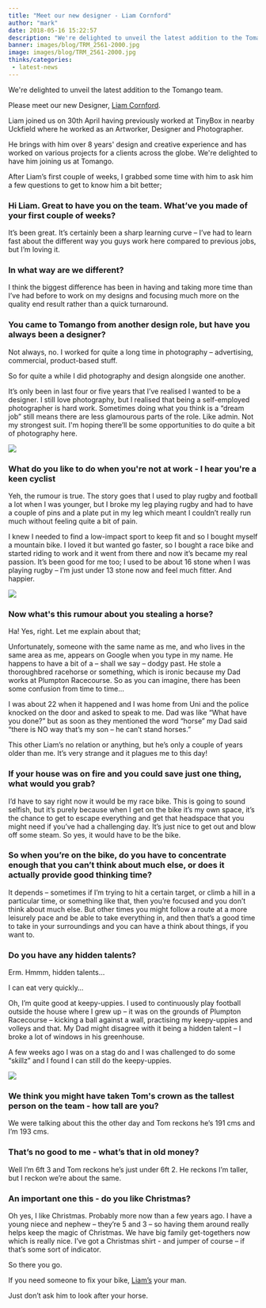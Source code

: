 ```yaml
---
title: "Meet our new designer - Liam Cornford"
author: "mark"
date: 2018-05-16 15:22:57
description: "We're delighted to unveil the latest addition to the Tomango team, Liam Cornford"
banner: images/blog/TRM_2561-2000.jpg
image: images/blog/TRM_2561-2000.jpg
thinks/categories: 
 - latest-news
---
```


We're delighted to unveil the latest addition to the Tomango team.

Please meet our new Designer, [Liam Cornford](/is/liam-cornford/).

Liam joined us on 30th April having previously worked at TinyBox in nearby Uckfield where he worked as an Artworker, Designer and Photographer.

He brings with him over 8 years' design and creative experience and has worked on various projects for a clients across the globe. We're delighted to have him joining us at Tomango.

After Liam’s first couple of weeks, I grabbed some time with him to ask him a few questions to get to know him a bit better;

### Hi Liam. Great to have you on the team. What’ve you made of your first couple of weeks?
It’s been great. It’s certainly been a sharp learning curve – I’ve had to learn fast about the different way you guys work here compared to previous jobs, but I’m loving it.

### In what way are we different?
I think the biggest difference has been in having and taking more time than I’ve had before to work on my designs and focusing much more on the quality end result rather than a quick turnaround.

### You came to Tomango from another design role, but have you always been a designer?
Not always, no. I worked for quite a long time in photography – advertising, commercial, product-based stuff.

So for quite a while I did photography and design alongside one another.

It’s only been in last four or five years that I’ve realised I wanted to be a designer. I still love photography, but I realised that being a self-employed photographer is hard work. Sometimes doing what you think is a “dream job” still means there are less glamourous parts of the role. Like admin. Not my strongest suit. I'm hoping there’ll be some opportunities to do quite a bit of photography here.

![](images/blog/TRM_2561-2000.jpg)

### What do you like to do when you're not at work - I hear you're a keen cyclist
Yeh, the rumour is true. The story goes that I used to play rugby and football a lot when I was younger, but I broke my leg playing rugby and had to have a couple of pins and a plate put in my leg which meant I couldn’t really run much without feeling quite a bit of pain.

I knew I needed to find a low-impact sport to keep fit and so I bought myself a mountain bike. I loved it but wanted go faster, so I bought a race bike and started riding to work and it went from there and now it’s became my real passion. It’s been good for me too; I used to be about 16 stone when I was playing rugby – I’m just under 13 stone now and feel much fitter. And happier.

![](images/blog/liam-cycling-spain.jpg)

### Now what's this rumour about you stealing a horse?
Ha! Yes, right. Let me explain about that;

Unfortunately, someone with the same name as me, and who lives in the same area as me, appears on Google when you type in my name. He happens to have a bit of a – shall we say – dodgy past. He stole a thoroughbred racehorse or something, which is ironic because my Dad works at Plumpton Racecourse. So as you can imagine, there has been some confusion from time to time…

I was about 22 when it happened and I was home from Uni and the police knocked on the door and asked to speak to me. Dad was like “What have you done?” but as soon as they mentioned the word “horse” my Dad said “there is NO way that’s my son – he can’t stand horses.”

This other Liam’s no relation or anything, but he’s only a couple of years older than me. It’s very strange and it plagues me to this day!

### If your house was on fire and you could save just one thing, what would you grab?
I’d have to say right now it would be my race bike. This is going to sound selfish, but it’s purely because when I get on the bike it’s my own space, it’s the chance to get to escape everything and get that headspace that you might need if you’ve had a challenging day. It’s just nice to get out and blow off some steam. So yes, it would have to be the bike.

### So when you’re on the bike, do you have to concentrate enough that you can’t think about much else, or does it actually provide good thinking time?
It depends – sometimes if I’m trying to hit a certain target, or climb a hill in a particular time, or something like that, then you’re focused and you don’t think about much else. But other times you might follow a route at a more leisurely pace and be able to take everything in, and then that’s a good time to take in your surroundings and you can have a think about things, if you want to.

### Do you have any hidden talents?
Erm. Hmmm, hidden talents…

I can eat very quickly…

Oh, I’m quite good at keepy-uppies. I used to continuously play football outside the house where I grew up – it was on the grounds of Plumpton Racecourse – kicking a ball against a wall, practising my keepy-uppies and volleys and that. My Dad might disagree with it being a hidden talent – I broke a lot of windows in his greenhouse.

A few weeks ago I was on a stag do and I was challenged to do some “skillz” and I found I can still do the keepy-uppies.

![](images/blog/TRM_2568-2000.jpg)

### We think you might have taken Tom's crown as the tallest person on the team - how tall are you?
We were talking about this the other day and Tom reckons he’s 191 cms and I’m 193 cms.

### That’s no good to me - what’s that in old money?
Well I’m 6ft 3 and Tom reckons he’s just under 6ft 2. He reckons I’m taller, but I reckon we’re about the same.

### An important one this - do you like Christmas?
Oh yes, I like Christmas. Probably more now than a few years ago. I have a young niece and nephew – they’re 5 and 3 – so having them around really helps keep the magic of Christmas. We have big family get-togethers now which is really nice. I’ve got a Christmas shirt - and jumper of course – if that’s some sort of indicator.

So there you go.

If you need someone to fix your bike, [Liam’s](/is/liam-cornford/) your man.

Just don’t ask him to look after your horse.

